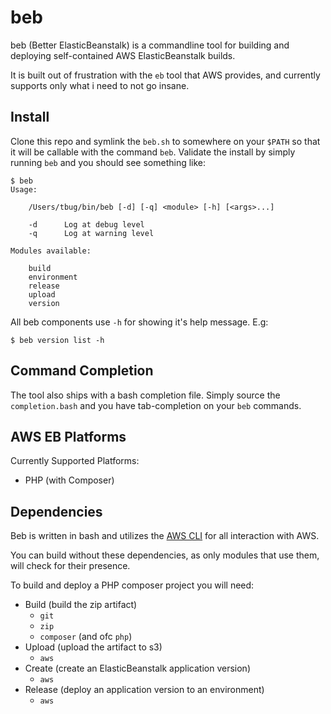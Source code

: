 beb
===

beb (Better ElasticBeanstalk) is a commandline tool for
building and deploying self-contained AWS ElasticBeanstalk builds.

It is built out of frustration with the `eb` tool that AWS provides,
and currently supports only what i need to not go insane.


Install
----------------

Clone this repo and symlink the `beb.sh` to somewhere on your `$PATH` so that it will be callable
with the command `beb`.
Validate the install by simply running `beb` and you should see something like:
```
$ beb
Usage:

    /Users/tbug/bin/beb [-d] [-q] <module> [-h] [<args>...]

    -d      Log at debug level
    -q      Log at warning level

Modules available:

    build
    environment
    release
    upload
    version
```

All beb components use `-h` for showing it's help message.
E.g:
```
$ beb version list -h
```


Command Completion
--------------------

The tool also ships with a bash completion file.
Simply source the `completion.bash` and you have tab-completion
on your `beb` commands.


AWS EB Platforms
----------------

Currently Supported Platforms:

- PHP (with Composer)



Dependencies
------------

Beb is written in bash and utilizes the [AWS CLI][awscli] for all
interaction with AWS.

You can build without these dependencies, as only modules that use
them, will check for their presence.

To build and deploy a PHP composer project you will need:

- Build (build the zip artifact)
    - `git`
    - `zip`
    - `composer` (and ofc `php`)
- Upload (upload the artifact to s3)
    - `aws`
- Create (create an ElasticBeanstalk application version)
    - `aws`
- Release (deploy an application version to an environment)
    - `aws`



[awscli]: http://aws.amazon.com/cli/

